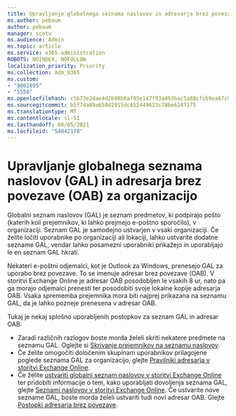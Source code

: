 ```yaml
---
title: Upravljanje globalnega seznama naslovov in adresarja brez povezave za organizacijo
ms.author: pebaum
author: pebaum
manager: scotv
ms.audience: Admin
ms.topic: article
ms.service: o365-administration
ROBOTS: NOINDEX, NOFOLLOW
localization_priority: Priority
ms.collection: Adm_O365
ms.custom:
- "9002895"
- "5550"
ms.openlocfilehash: c5b73e2dae4d2b98b6af05e147f93a493bac5a88cfcb9ea67c979264aba34ceb
ms.sourcegitcommit: b5f7da89a650d2915dc652449623c78be6247175
ms.translationtype: MT
ms.contentlocale: sl-SI
ms.lasthandoff: 08/05/2021
ms.locfileid: "54042178"
---
```

# <a name="managing-organization-global-address-list-gal-and-offline-address-book-oab"></a>Upravljanje globalnega seznama naslovov (GAL) in adresarja brez povezave (OAB) za organizacijo

Globalni seznam naslovov (GAL) je seznam predmetov, ki podpirajo pošto (katerih koli prejemnikov, ki lahko prejmejo e-poštno sporočilo), v organizaciji. Seznam GAL je samodejno ustvarjen v vsaki organizaciji. Če želite ločiti uporabnike po organizaciji ali lokaciji, lahko ustvarite dodatne sezname GAL, vendar lahko posamezni uporabniki prikažejo in uporabljajo le en seznam GAL hkrati.

Nekateri e-poštni odjemalci, kot je Outlook za Windows, prenesejo GAL za uporabo brez povezave. To se imenuje adresar brez povezave (OAB). V storitvi Exchange Online je adresar OAB posodobljen le vsakih 8 ur, nato pa ga morajo odjemalci prenesti ter posodobiti svoje lokalne kopije adresarja OAB. Vsaka sprememba prejemnika mora biti najprej prikazana na seznamu GAL, da je lahko pozneje prenesena v adresar OAB.

Tukaj je nekaj splošno uporabljenih postopkov za seznam GAL in adresar OAB:

- Zaradi različnih razlogov boste morda želeli skriti nekatere predmete na seznamu GAL. Oglejte si [Skrivanje prejemnikov na seznamu naslovov](https://docs.microsoft.com/exchange/address-books/address-lists/manage-address-lists#hide-recipients-from-address-lists).
- Če želite omogočiti določenim skupinam uporabnikov prilagojene poglede seznama GAL za organizacijo, glejte [Pravilniki adresarja v storitvi Exchange Online](https://docs.microsoft.com/exchange/address-books/address-book-policies/address-book-policies).
- Če želite [ustvariti globalni seznam naslovov v storitvi Exchange Online](https://docs.microsoft.com/exchange/address-books/address-lists/create-global-address-list) ter pridobiti informacije o tem, kako uporabljati dovoljenja seznama GAL, glejte [Seznami naslovov v storitvi Exchange Online](https://docs.microsoft.com/exchange/address-books/address-lists/address-lists). Če ustvarite nove sezname GAL, boste morda želeli ustvariti tudi novi adresar OAB. Glejte [Postopki adresarja brez povezave](https://docs.microsoft.com/exchange/address-books/offline-address-books/offline-address-book-procedures).
